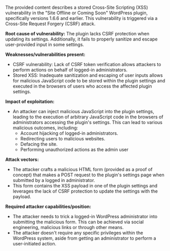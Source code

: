 The provided content describes a stored Cross-Site Scripting (XSS) vulnerability in the "Site Offline or Coming Soon" WordPress plugin, specifically versions 1.6.6 and earlier. This vulnerability is triggered via a Cross-Site Request Forgery (CSRF) attack.

**Root cause of vulnerability:**
The plugin lacks CSRF protection when updating its settings. Additionally, it fails to properly sanitize and escape user-provided input in some settings.

**Weaknesses/vulnerabilities present:**
- CSRF vulnerability: Lack of CSRF token verification allows attackers to perform actions on behalf of logged-in administrators.
- Stored XSS: Inadequate sanitization and escaping of user inputs allows for malicious JavaScript code to be stored within the plugin settings and executed in the browsers of users who access the affected plugin settings.

**Impact of exploitation:**
- An attacker can inject malicious JavaScript into the plugin settings, leading to the execution of arbitrary JavaScript code in the browsers of administrators accessing the plugin's settings. This can lead to various malicious outcomes, including:
    - Account hijacking of logged-in administrators.
    - Redirecting users to malicious websites.
    - Defacing the site.
    - Performing unauthorized actions as the admin user

**Attack vectors:**
- The attacker crafts a malicious HTML form (provided as a proof of concept) that makes a POST request to the plugin's settings page when submitted by a logged in administrator.
- This form contains the XSS payload in one of the plugin settings and leverages the lack of CSRF protection to update the settings with the payload.

**Required attacker capabilities/position:**
- The attacker needs to trick a logged-in WordPress administrator into submitting the malicious form. This can be achieved via social engineering, malicious links or through other means.
- The attacker doesn't require any specific privileges within the WordPress system, aside from getting an administrator to perform a user-initiated action.